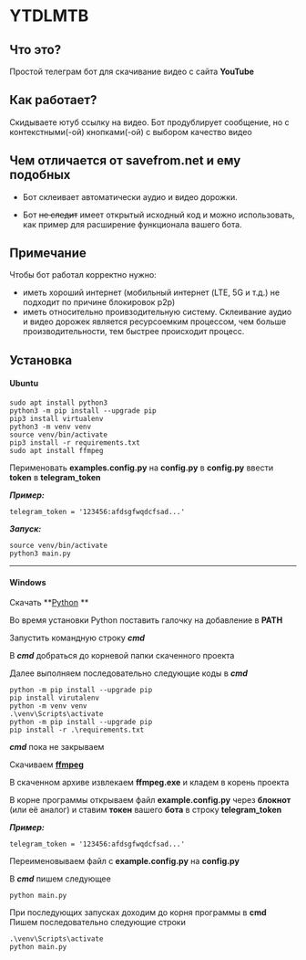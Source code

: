 # YTDLMTB
## Что это?
Простой телеграм бот для скачивание видео с сайта **YouTube**

## Как работает?
Скидываете ютуб ссылку на видео.
Бот продублирует сообщение, но с контекстными(-ой) кнопками(-ой) с выбором качество видео
## Чем отличается от savefrom.net и ему подобных
-  Бот склеивает автоматически аудио и видео дорожки.

- Бот ~~не следит~~ имеет открытый исходный код и можно использовать, как пример для расширение функционала вашего бота.
## Примечание
Чтобы бот работал корректно нужно:
- иметь хороший интернет (мобильный интернет (LTE, 5G и т.д.) не подходит по причине блокировок p2p)
- иметь относительно проивзодительную систему. Склеивание аудио и видео дорожек является ресурсоемким процессом, чем больше производительности, тем быстрее происходит процесс.
## Установка
#### Ubuntu

```
sudo apt install python3
python3 -m pip install --upgrade pip
pip3 install virtualenv
python3 -m venv venv
source venv/bin/activate
pip3 install -r requirements.txt
sudo apt install ffmpeg
```

Перименовать **examples.config.py** на **config.py**
в **config.py** ввести **token** в **telegram_token**

***Пример:***
```
telegram_token = '123456:afdsgfwqdcfsad...'
```

***Запуск:***
```
source venv/bin/activate
python3 main.py
```

------------


#### Windows

Скачать **[Python](https://www.python.org/downloads/) **

Во время установки Python поставить галочку на добавление в **PATH**

Запустить командную строку ***cmd***

В ***cmd*** добраться до корневой папки скаченного проекта

Далее выполняем последовательно следующие коды в ***cmd***

```
python -m pip install --upgrade pip
pip install virutalenv
python -m venv venv
.\venv\Scripts\activate
python -m pip install --upgrade pip
pip install -r .\requirements.txt
```
***cmd*** пока не закрываем

Скачиваем **[ffmpeg](https://www.gyan.dev/ffmpeg/builds/)**

В скаченном архиве извлекаем **ffmpeg.exe** и кладем в корень проекта

В корне программы открываем файл **example.config.py** через **блокнот** (или её аналог) и ставим **токен** вашего **бота** в строку **telegram_token**

***Пример:***
```
telegram_token = '123456:afdsgfwqdcfsad...'
```

Переименовываем файл с **example.config.py** на **config.py**

В ***cmd*** пишем следующее

```
python main.py
```

При последующих запусках доходим до корня программы в **cmd**
Пишем последовательно следующие строки
```
.\venv\Scripts\activate
python main.py
```
